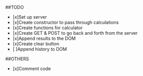 ##TODO 
- [x]Set up server 
- [x]Create constructor to pass through calculations 
- [x]Create functions for calculator
- [x]Create GET & POST to go back and forth from the server 
- [x]Append results to the DOM 
- [x]Create clear button 
- [ ]Append history to DOM 

##OTHERS 
- [x]Comment code 
